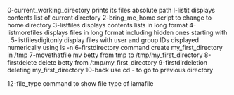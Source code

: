 0-current_working_directory prints its files absolute path
l-listit displays contents list of current directory
2-bring_me_home script to change to home directory
3-listfiles displays contents lists in long format
4-listmorefiles displays files in long format including hidden ones starting with .
5-listfilesdigitonly display files with user and group IDs displayed numerically using ls -n
6-firstdirectory command create my_first_directory in /tmp
7-movethatfile mv betty from tmp to /tmp/my_first_directory
8-firstdelete delete betty from /tmp/my_first_directory
9-firstdirdeletion deleting my_first_directory
10-back use cd - to go to previous directory

12-file_type command to show file type of iamafile
